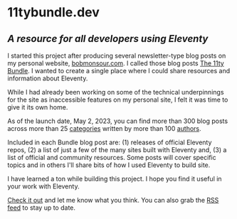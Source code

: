 # 11tybundle.dev

## _A resource for all developers using Eleventy_

I started this project after producing several newsletter-type blog posts on my personal website, [bobmonsour.com](https://bobmonsour.com). I called those blog posts [The 11ty Bundle](https://www.bobmonsour.com/tags/11ty-bundle/). I wanted to create a single place where I could share resources and information about Eleventy.

While I had already been working on some of the technical underpinnings for the site as inaccessible features on my personal site, I felt it was time to give it its own home.

As of the launch date, May 2, 2023, you can find more than 300 blog posts across more than 25 [categories](https://11tybundle.dev/categories/) written by more than 100 [authors](https://11tybundle.dev/authors/).

Included in each Bundle blog post are: (1) releases of official Eleventy repos, (2) a list of just a few of the many sites built with Eleventy and, (3) a list of official and community resources. Some posts will cover specific topics and in others I'll share bits of how I used Eleventy to build site.

I have learned a ton while building this project. I hope you find it useful in your work with Eleventy.

[Check it out](https://11tybundle.dev/) and let me know what you think. You can also grab the [RSS feed](https://11tybundle.dev/feed.xml) to stay up to date.
